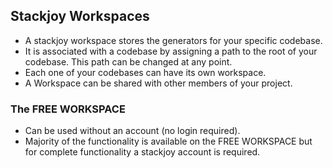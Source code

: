 ## Stackjoy Workspaces

- A stackjoy workspace stores the generators for your specific codebase.
- It is associated with a codebase by assigning a path to the root of your codebase. This path can be changed at any point.
- Each one of your codebases can have its own workspace.
- A Workspace can be shared with other members of your project.


### The FREE WORKSPACE

- Can be used without an account (no login required). 
- Majority of the functionality is available on the FREE WORKSPACE but for complete functionality a stackjoy account is required.